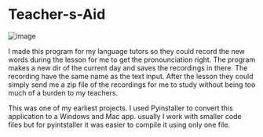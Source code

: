 # Teacher-s-Aid

![image](https://user-images.githubusercontent.com/96972844/162875256-fdc5892e-6c6a-43d5-949d-cc8c28da86d1.png)

I made this program for my language tutors so they could record the new words during the lesson for me to get the pronounciation right. The program makes a new dir of the current day and saves the recordings in there. The recording have the same name as the text input. After the lesson they could simply send me a zip file of the recordings for me to study without being too much of a burden to my teachers.

This was one of my earliest projects. I used Pyinstaller to convert this application to a Windows and Mac app. usually I work with smaller code files but for pyintstaller it was easier to compile it using only one file.

